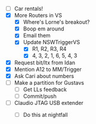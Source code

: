 - [ ] Car rentals!
- [x] More Routers in VS
  - [x] Where's Lorne's breakout?
  - [x] Boop em around
  - [x] Email them
  - [x] Update NSWTriggerVS
    - [x] R1, R2, R3, R4
    - [x] 4, 3, 2, 1, 6, 5, 4, 3
- [x] Request bit/ltx from Idan
- [x] Mention A12 to MM/Trigger
- [x] Ask Cari about numbers
- [ ] Make a partition for Gustavs
  - [ ] Get LLs feedback
  - [ ] Commit/push
- [ ] Claudio JTAG USB extender
  - [ ] Do this at nightfall
  
